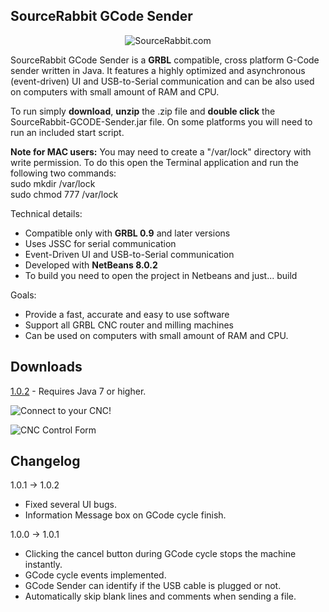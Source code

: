 SourceRabbit GCode Sender
------
<p align="center">
<img src="https://raw.githubusercontent.com/nsiatras/sourcerabbit-gcode-sender/master/Images/SourceRabbit.png" alt="SourceRabbit.com"> 
</p>

SourceRabbit GCode Sender is a <b>GRBL</b> compatible, cross platform G-Code sender written in Java. It features a highly optimized and asynchronous (event-driven) UI and USB-to-Serial communication and can be also used on computers with small amount of RAM and CPU.

To run simply <b>download</b>, <b>unzip</b> the .zip file and <b>double click</b> the SourceRabbit-GCODE-Sender.jar file. On some platforms you will need to run an included start script.

<b>Note for MAC users:</b> You may need to create a "/var/lock" directory with write permission. To do this open the Terminal application and run the following two commands: <br>
sudo mkdir /var/lock <br>
sudo chmod 777 /var/lock 

Technical details:
* Compatible only with <b>GRBL 0.9</b> and later versions
* Uses JSSC for serial communication
* Event-Driven UI and USB-to-Serial communication
* Developed with <b>NetBeans 8.0.2</b>
* To build you need to open the project in Netbeans and just... build

Goals:
* Provide a fast, accurate and easy to use software
* Support all GRBL CNC router and milling machines
* Can be used on computers with small amount of RAM and CPU.


Downloads
------

[1.0.2](https://github.com/nsiatras/sourcerabbit-gcode-sender/releases/download/1.0.2/SourceRabbit-GCode-Sender-1.0.2.zip) - Requires Java 7 or higher.


![Connect to your CNC!](https://github.com/nsiatras/sourcerabbit-gcode-sender/blob/master/Images/ConnectForm.png "Connect to your CNC!")

![CNC Control Form](https://github.com/nsiatras/sourcerabbit-gcode-sender/blob/master/Images/ControllForm.png "CNC Control Form")


Changelog
------
1.0.1 -> 1.0.2
* Fixed several UI bugs.
* Information Message box on GCode cycle finish.

1.0.0 -> 1.0.1
* Clicking the cancel button during GCode cycle stops the machine instantly.
* GCode cycle events implemented.
* GCode Sender can identify if the USB cable is plugged or not.
* Automatically skip blank lines and comments when sending a file.
